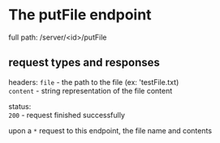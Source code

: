 # The putFile endpoint

full path: /server/<id\>/putFile
## request types and responses

headers:
`file` - the path to the file (ex: 'testFile.txt)<br>
`content` - string representation of the file content

status:     
`200` - request finished successfully <br>

upon a `*` request to this endpoint, the file name and contents